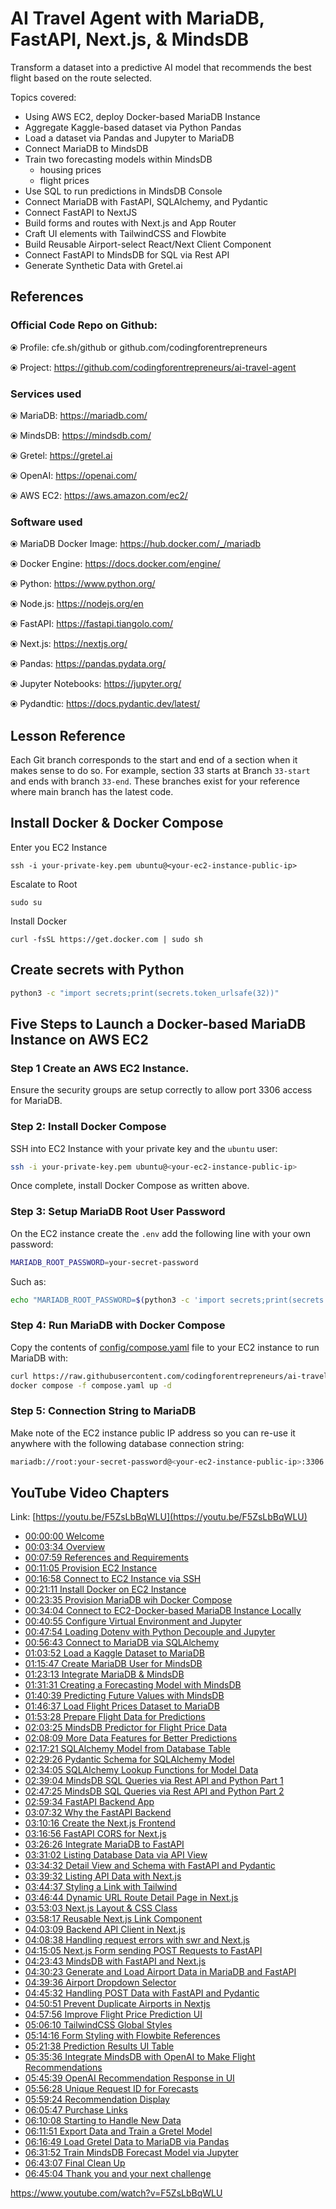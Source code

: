 # AI Travel Agent with MariaDB, FastAPI, Next.js, & MindsDB

Transform a dataset into a predictive AI model that recommends the best flight based on the route selected.

Topics covered:
- Using AWS EC2, deploy Docker-based MariaDB Instance
- Aggregate Kaggle-based dataset via Python Pandas
- Load a dataset via Pandas and Jupyter to MariaDB
- Connect MariaDB to MindsDB
- Train two forecasting models within MindsDB
    - housing prices
    - flight prices
- Use SQL to run predictions in MindsDB Console
- Connect MariaDB with FastAPI, SQLAlchemy, and Pydantic
- Connect FastAPI to NextJS
- Build forms and routes with Next.js and App Router
- Craft UI elements with TailwindCSS and Flowbite
- Build Reusable Airport-select React/Next Client Component
- Connect FastAPI to MindsDB for SQL via Rest API
- Generate Synthetic Data with Gretel.ai

## References

### Official Code Repo on Github:
⦿ Profile: cfe.sh/github or github.com/codingforentrepreneurs

⦿ Project: https://github.com/codingforentrepreneurs/ai-travel-agent


### Services used
⦿ MariaDB: https://mariadb.com/

⦿ MindsDB: https://mindsdb.com/

⦿ Gretel: https://gretel.ai

⦿ OpenAI: https://openai.com/

⦿ AWS EC2: https://aws.amazon.com/ec2/

### Software used
⦿ MariaDB Docker Image: https://hub.docker.com/_/mariadb

⦿ Docker Engine: https://docs.docker.com/engine/

⦿ Python: https://www.python.org/

⦿ Node.js: https://nodejs.org/en

⦿ FastAPI: https://fastapi.tiangolo.com/

⦿ Next.js: https://nextjs.org/

⦿ Pandas: https://pandas.pydata.org/

⦿ Jupyter Notebooks: https://jupyter.org/

⦿ Pydandtic: https://docs.pydantic.dev/latest/

## Lesson Reference
Each Git branch corresponds to the start and end of a section when it makes sense to do so. For example, section 33 starts at Branch `33-start` and ends with branch `33-end`. These branches exist for your reference where main branch has the latest code.

## Install Docker & Docker Compose

Enter you EC2 Instance
```
ssh -i your-private-key.pem ubuntu@<your-ec2-instance-public-ip>
```

Escalate to Root
```
sudo su
```

Install Docker
```
curl -fsSL https://get.docker.com | sudo sh
```


## Create secrets with Python

```bash
python3 -c "import secrets;print(secrets.token_urlsafe(32))"
```


## Five Steps to Launch a Docker-based MariaDB Instance on AWS EC2

### Step 1 Create an AWS EC2 Instance. 
Ensure the security groups are setup correctly to allow port 3306 access for MariaDB.

### Step 2: Install Docker Compose
SSH into EC2 Instance with your private key and the `ubuntu` user:

```bash
ssh -i your-private-key.pem ubuntu@<your-ec2-instance-public-ip>
```
Once complete, install Docker Compose as written above.

### Step 3: Setup MariaDB Root User Password

On the EC2 instance create the `.env` add the following line with your own password:

```bash
MARIADB_ROOT_PASSWORD=your-secret-password
```

Such as:

```bash
echo "MARIADB_ROOT_PASSWORD=$(python3 -c 'import secrets;print(secrets.token_urlsafe(32))')" >> .env
```

### Step 4: Run MariaDB with Docker Compose

Copy the contents of [config/compose.yaml](./config/compose.yaml) file to your EC2 instance to run MariaDB with:
```bash
curl https://raw.githubusercontent.com/codingforentrepreneurs/ai-travel-agent/main/config/compose.yaml -o compose.yaml
docker compose -f compose.yaml up -d
```

### Step 5: Connection String to MariaDB
Make note of the EC2 instance public IP address so you can re-use it anywhere with the following database connection string:
```bash
mariadb://root:your-secret-password@<your-ec2-instance-public-ip>:3306
```



## YouTube Video Chapters

Link: [https://youtu.be/F5ZsLbBqWLU](https://youtu.be/F5ZsLbBqWLU)

- [00:00:00 Welcome](https://www.youtube.com/watch?v=F5ZsLbBqWLU&t=0s) 
- [00:03:34 Overview](https://www.youtube.com/watch?v=F5ZsLbBqWLU&t=214s)
- [00:07:59 References and Requirements](https://www.youtube.com/watch?v=F5ZsLbBqWLU&t=479s)
- [00:11:05 Provision EC2 Instance](https://www.youtube.com/watch?v=F5ZsLbBqWLU&t=665s)
- [00:16:58 Connect to EC2 Instance via SSH](https://www.youtube.com/watch?v=F5ZsLbBqWLU&t=1018s)
- [00:21:11 Install Docker on EC2 Instance](https://www.youtube.com/watch?v=F5ZsLbBqWLU&t=1271s)
- [00:23:35 Provision MariaDB wih Docker Compose](https://www.youtube.com/watch?v=F5ZsLbBqWLU&t=1415s)
- [00:34:04 Connect to EC2-Docker-based MariaDB Instance Locally](https://www.youtube.com/watch?v=F5ZsLbBqWLU&t=2044s)
- [00:40:55 Configure Virtual Environment and Jupyter](https://www.youtube.com/watch?v=F5ZsLbBqWLU&t=2455s)
- [00:47:54 Loading Dotenv with Python Decouple and Jupyter](https://www.youtube.com/watch?v=F5ZsLbBqWLU&t=2874s)
- [00:56:43 Connect to MariaDB via SQLAlchemy](https://www.youtube.com/watch?v=F5ZsLbBqWLU&t=3403s)
- [01:03:52 Load a Kaggle Dataset to MariaDB](https://www.youtube.com/watch?v=F5ZsLbBqWLU&t=3832s)
- [01:15:47 Create MariaDB User for MindsDB](https://www.youtube.com/watch?v=F5ZsLbBqWLU&t=4547s)
- [01:23:13 Integrate MariaDB & MindsDB](https://www.youtube.com/watch?v=F5ZsLbBqWLU&t=4993s)
- [01:31:31 Creating a Forecasting Model with MindsDB](https://www.youtube.com/watch?v=F5ZsLbBqWLU&t=5491s)
- [01:40:39 Predicting Future Values with MindsDB](https://www.youtube.com/watch?v=F5ZsLbBqWLU&t=6039s)
- [01:46:37 Load Flight Prices Dataset to MariaDB](https://www.youtube.com/watch?v=F5ZsLbBqWLU&t=6397s)
- [01:53:28 Prepare Flight Data for Predictions](https://www.youtube.com/watch?v=F5ZsLbBqWLU&t=6808s)
- [02:03:25 MindsDB Predictor for Flight Price Data](https://www.youtube.com/watch?v=F5ZsLbBqWLU&t=7405s)
- [02:08:09 More Data Features for Better Predictions](https://www.youtube.com/watch?v=F5ZsLbBqWLU&t=7689s)
- [02:17:21 SQLAlchemy Model from Database Table](https://www.youtube.com/watch?v=F5ZsLbBqWLU&t=8241s)
- [02:29:26 Pydantic Schema for SQLAlchemy Model](https://www.youtube.com/watch?v=F5ZsLbBqWLU&t=8966s)
- [02:34:05 SQLAlchemy Lookup Functions for Model Data](https://www.youtube.com/watch?v=F5ZsLbBqWLU&t=9245s)
- [02:39:04 MindsDB SQL Queries via Rest API and Python Part 1](https://www.youtube.com/watch?v=F5ZsLbBqWLU&t=9544s)
- [02:47:25 MindsDB SQL Queries via Rest API and Python Part 2](https://www.youtube.com/watch?v=F5ZsLbBqWLU&t=10045s)
- [02:59:34 FastAPI Backend App](https://www.youtube.com/watch?v=F5ZsLbBqWLU&t=10774s)
- [03:07:32 Why the FastAPI Backend](https://www.youtube.com/watch?v=F5ZsLbBqWLU&t=11252s)
- [03:10:16 Create the Next.js Frontend](https://www.youtube.com/watch?v=F5ZsLbBqWLU&t=11416s)
- [03:16:56 FastAPI CORS for Next.js](https://www.youtube.com/watch?v=F5ZsLbBqWLU&t=11816s)
- [03:26:26 Integrate MariaDB to FastAPI](https://www.youtube.com/watch?v=F5ZsLbBqWLU&t=12386s)
- [03:31:02 Listing Database Data via API View](https://www.youtube.com/watch?v=F5ZsLbBqWLU&t=12662s)
- [03:34:32 Detail View and Schema with FastAPI and Pydantic](https://www.youtube.com/watch?v=F5ZsLbBqWLU&t=12872s)
- [03:39:32 Listing API Data with Next.js](https://www.youtube.com/watch?v=F5ZsLbBqWLU&t=13172s)
- [03:44:37 Styling a Link with Tailwind](https://www.youtube.com/watch?v=F5ZsLbBqWLU&t=13477s)
- [03:46:44 Dynamic URL Route Detail Page in Next.js](https://www.youtube.com/watch?v=F5ZsLbBqWLU&t=13604s)
- [03:53:03 Next.js Layout & CSS Class](https://www.youtube.com/watch?v=F5ZsLbBqWLU&t=13983s)
- [03:58:17 Reusable Next.js Link Component](https://www.youtube.com/watch?v=F5ZsLbBqWLU&t=14297s)
- [04:03:09 Backend API Client in Next.js](https://www.youtube.com/watch?v=F5ZsLbBqWLU&t=14589s)
- [04:08:38 Handling request errors with swr and Next.js](https://www.youtube.com/watch?v=F5ZsLbBqWLU&t=14918s)
- [04:15:05 Next.js Form sending POST Requests to FastAPI](https://www.youtube.com/watch?v=F5ZsLbBqWLU&t=15305s)
- [04:23:43 MindsDB with FastAPI and Next.js](https://www.youtube.com/watch?v=F5ZsLbBqWLU&t=15823s)
- [04:30:23 Generate and Load Airport Data in MariaDB and FastAPI](https://www.youtube.com/watch?v=F5ZsLbBqWLU&t=16223s)
- [04:39:36 Airport Dropdown Selector](https://www.youtube.com/watch?v=F5ZsLbBqWLU&t=16776s)
- [04:45:32 Handling POST Data with FastAPI and Pydantic](https://www.youtube.com/watch?v=F5ZsLbBqWLU&t=17132s)
- [04:50:51 Prevent Duplicate Airports in Nextjs](https://www.youtube.com/watch?v=F5ZsLbBqWLU&t=17451s)
- [04:57:56 Improve Flight Price Prediction UI](https://www.youtube.com/watch?v=F5ZsLbBqWLU&t=17876s)
- [05:06:10 TailwindCSS Global Styles](https://www.youtube.com/watch?v=F5ZsLbBqWLU&t=18370s)
- [05:14:16 Form Styling with Flowbite References](https://www.youtube.com/watch?v=F5ZsLbBqWLU&t=18856s)
- [05:21:38 Prediction Results UI Table](https://www.youtube.com/watch?v=F5ZsLbBqWLU&t=19298s)
- [05:35:36 Integrate MindsDB with OpenAI to Make Flight Recommendations](https://www.youtube.com/watch?v=F5ZsLbBqWLU&t=20136s)
- [05:45:39 OpenAI Recommendation Response in UI](https://www.youtube.com/watch?v=F5ZsLbBqWLU&t=20739s)
- [05:56:28 Unique Request ID for Forecasts](https://www.youtube.com/watch?v=F5ZsLbBqWLU&t=21388s)
- [05:59:24 Recommendation Display](https://www.youtube.com/watch?v=F5ZsLbBqWLU&t=21564s)
- [06:05:47 Purchase Links](https://www.youtube.com/watch?v=F5ZsLbBqWLU&t=21947s)
- [06:10:08 Starting to Handle New Data](https://www.youtube.com/watch?v=F5ZsLbBqWLU&t=22208s)
- [06:11:51 Export Data and Train a Gretel Model](https://www.youtube.com/watch?v=F5ZsLbBqWLU&t=22311s)
- [06:16:49 Load Gretel Data to MariaDB via Pandas](https://www.youtube.com/watch?v=F5ZsLbBqWLU&t=22609s)
- [06:31:52 Train MindsDB Forecast Model via Jupyter](https://www.youtube.com/watch?v=F5ZsLbBqWLU&t=23512s)
- [06:43:07 Final Clean Up](https://www.youtube.com/watch?v=F5ZsLbBqWLU&t=24187s)
- [06:45:04 Thank you and your next challenge](https://www.youtube.com/watch?v=F5ZsLbBqWLU&t=24304s)

https://www.youtube.com/watch?v=F5ZsLbBqWLU
